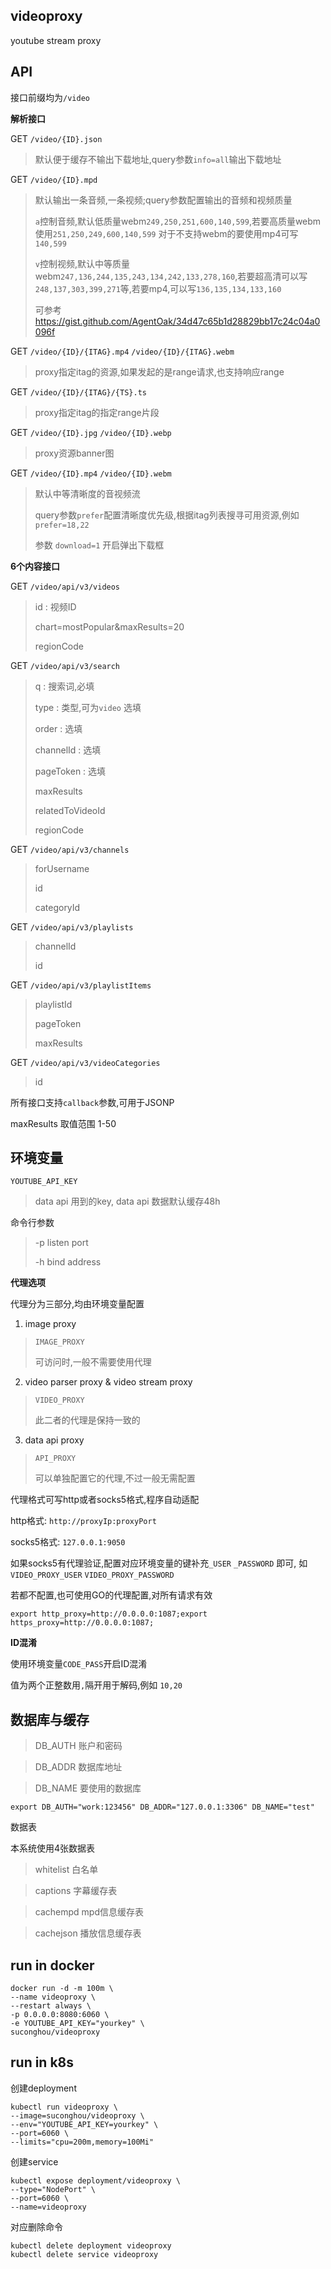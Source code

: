 ## videoproxy

youtube stream proxy 


## API

接口前缀均为`/video`

**解析接口**

GET `/video/{ID}.json` 

> 默认便于缓存不输出下载地址,query参数`info=all`输出下载地址 

GET `/video/{ID}.mpd`

> 默认输出一条音频,一条视频;query参数配置输出的音频和视频质量
>
> `a`控制音频,默认低质量webm`249,250,251,600,140,599`,若要高质量webm使用`251,250,249,600,140,599`
> 对于不支持webm的要使用mp4可写`140,599`
>
> `v`控制视频,默认中等质量webm`247,136,244,135,243,134,242,133,278,160`,若要超高清可以写`248,137,303,399,271`等,若要mp4,可以写`136,135,134,133,160`
> 
> 可参考 https://gist.github.com/AgentOak/34d47c65b1d28829bb17c24c04a0096f

GET `/video/{ID}/{ITAG}.mp4` `/video/{ID}/{ITAG}.webm`

> proxy指定itag的资源,如果发起的是range请求,也支持响应range

GET `/video/{ID}/{ITAG}/{TS}.ts`

> proxy指定itag的指定range片段

GET `/video/{ID}.jpg` `/video/{ID}.webp`

> proxy资源banner图

GET `/video/{ID}.mp4` `/video/{ID}.webm` 

> 默认中等清晰度的音视频流
>
> query参数`prefer`配置清晰度优先级,根据itag列表搜寻可用资源,例如`prefer=18,22`
>
> 参数 `download=1` 开启弹出下载框


**6个内容接口**

GET `/video/api/v3/videos` 

> id : 视频ID
>
> chart=mostPopular&maxResults=20
> 
> regionCode

GET `/video/api/v3/search` 

> q : 搜索词,必填
> 
> type :  类型,可为`video` 选填
> 
> order : 选填
> 
> channelId : 选填
>
> pageToken : 选填
>
> maxResults
>
> relatedToVideoId
>
> regionCode

GET `/video/api/v3/channels` 

> forUsername
> 
> id
>
> categoryId 

GET `/video/api/v3/playlists` 

> channelId
> 
> id

GET `/video/api/v3/playlistItems` 

> playlistId
>
> pageToken
>
> maxResults

GET `/video/api/v3/videoCategories` 

> id 

所有接口支持`callback`参数,可用于JSONP

maxResults 取值范围 1-50

## 环境变量

`YOUTUBE_API_KEY`

> data api 用到的key, data api 数据默认缓存48h


命令行参数

> -p listen port
>
> -h bind address
>

**代理选项**

代理分为三部分,均由环境变量配置

1. image proxy

> `IMAGE_PROXY`
>
> 可访问时,一般不需要使用代理

2. video parser proxy & video stream proxy

> `VIDEO_PROXY`
>
> 此二者的代理是保持一致的

3. data api proxy

> `API_PROXY`
>
> 可以单独配置它的代理,不过一般无需配置

代理格式可写http或者socks5格式,程序自动适配

http格式: `http://proxyIp:proxyPort`

socks5格式: `127.0.0.1:9050`

如果socks5有代理验证,配置对应环境变量的键补充`_USER` `_PASSWORD` 即可,
如`VIDEO_PROXY_USER` `VIDEO_PROXY_PASSWORD`

若都不配置,也可使用GO的代理配置,对所有请求有效

`export http_proxy=http://0.0.0.0:1087;export https_proxy=http://0.0.0.0:1087;`

**ID混淆**

使用环境变量`CODE_PASS`开启ID混淆

值为两个正整数用`,`隔开用于解码,例如 `10,20`


## 数据库与缓存

> DB_AUTH 账户和密码

> DB_ADDR 数据库地址

> DB_NAME 要使用的数据库

`export DB_AUTH="work:123456" DB_ADDR="127.0.0.1:3306" DB_NAME="test"`

数据表

本系统使用4张数据表

> whitelist 白名单

> captions 字幕缓存表

> cachempd mpd信息缓存表

> cachejson 播放信息缓存表


## run in docker

```
docker run -d -m 100m \
--name videoproxy \
--restart always \
-p 0.0.0.0:8080:6060 \
-e YOUTUBE_API_KEY="yourkey" \
suconghou/videoproxy
```

## run in k8s


创建deployment
```
kubectl run videoproxy \
--image=suconghou/videoproxy \
--env="YOUTUBE_API_KEY=yourkey" \
--port=6060 \
--limits="cpu=200m,memory=100Mi"
```

创建service

```
kubectl expose deployment/videoproxy \
--type="NodePort" \
--port=6060 \
--name=videoproxy
```

对应删除命令

```
kubectl delete deployment videoproxy 
kubectl delete service videoproxy
```